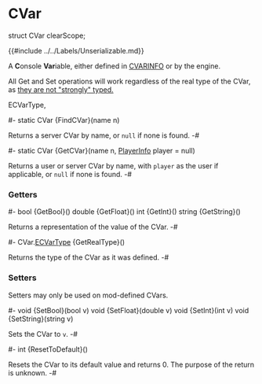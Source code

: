 # CVar

[cvarinfo]: ../../Data/CVarInfo.md
[cvar conversions]: ../../Concepts/CVars.md#conversions

[ECVarType]: CVar/ECVarType.md
[PlayerInfo]: ../Players/PlayerInfo.md

<!-- api-declaration -->
struct CVar clearScope;

<!-- api-definition -->
{{#include ../../Labels/Unserializable.md}}

A **C**onsole **Var**iable, either defined in [CVARINFO] or by the
engine.

All Get and Set operations will work regardless of the real type of
the CVar, as [they are not "strongly" typed.][cvar conversions]

<!-- api-sub-types -->
ECVarType,

<!-- api-class-methods -->
#-
static CVar {FindCVar}(name n)

Returns a server CVar by name, or `null` if none is found.
-#

#-
static CVar {GetCVar}(name n, [PlayerInfo] player = null)

Returns a user or server CVar by name, with `player` as the user if
applicable, or `null` if none is found.
-#

<!-- api-instance-methods -->
### Getters

#-
bool {GetBool}()
double {GetFloat}()
int {GetInt}()
string {GetString}()

Returns a representation of the value of the CVar.
-#

#-
CVar.[ECVarType] {GetRealType}()

Returns the type of the CVar as it was defined.
-#

### Setters

Setters may only be used on mod-defined CVars.

#-
void {SetBool}(bool v)
void {SetFloat}(double v)
void {SetInt}(int v)
void {SetString}(string v)

Sets the CVar to `v`.
-#

#-
int {ResetToDefault}()

Resets the CVar to its default value and returns 0. The purpose of the
return is unknown.
-#
